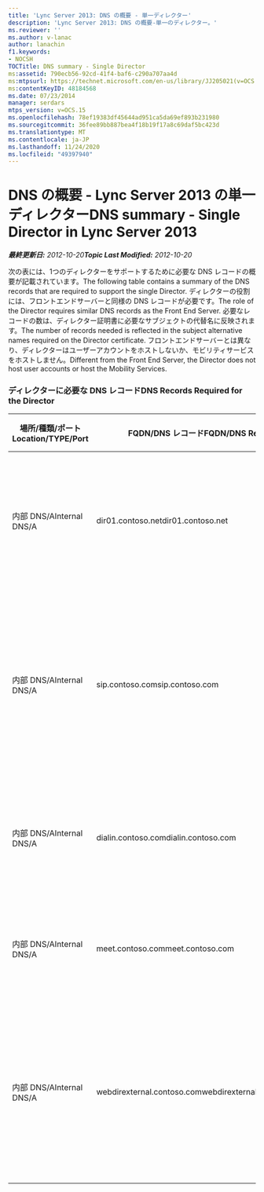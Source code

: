 ```yaml
---
title: 'Lync Server 2013: DNS の概要 - 単一ディレクター'
description: 'Lync Server 2013: DNS の概要-単一のディレクター。'
ms.reviewer: ''
ms.author: v-lanac
author: lanachin
f1.keywords:
- NOCSH
TOCTitle: DNS summary - Single Director
ms:assetid: 790ecb56-92cd-41f4-baf6-c290a707aa4d
ms:mtpsurl: https://technet.microsoft.com/en-us/library/JJ205021(v=OCS.15)
ms:contentKeyID: 48184568
ms.date: 07/23/2014
manager: serdars
mtps_version: v=OCS.15
ms.openlocfilehash: 78ef19383df45644ad951ca5da69ef893b231980
ms.sourcegitcommit: 36fee89bb887bea4f18b19f17a8c69daf5bc423d
ms.translationtype: MT
ms.contentlocale: ja-JP
ms.lasthandoff: 11/24/2020
ms.locfileid: "49397940"
---
```

# <a name="dns-summary---single-director-in-lync-server-2013"></a><span data-ttu-id="62a3b-103">DNS の概要 - Lync Server 2013 の単一ディレクター</span><span class="sxs-lookup"><span data-stu-id="62a3b-103">DNS summary - Single Director in Lync Server 2013</span></span>

<div data-xmlns="http://www.w3.org/1999/xhtml">

<div class="topic" data-xmlns="http://www.w3.org/1999/xhtml" data-msxsl="urn:schemas-microsoft-com:xslt" data-cs="https://msdn.microsoft.com/">

<div data-asp="https://msdn2.microsoft.com/asp">



</div>

<div id="mainSection">

<div id="mainBody"><span data-ttu-id="62a3b-104">

<span> </span></span><span class="sxs-lookup"><span data-stu-id="62a3b-104">

<span> </span></span></span>

<span data-ttu-id="62a3b-105">_**最終更新日:** 2012-10-20_</span><span class="sxs-lookup"><span data-stu-id="62a3b-105">_**Topic Last Modified:** 2012-10-20_</span></span>

<span data-ttu-id="62a3b-106">次の表には、1つのディレクターをサポートするために必要な DNS レコードの概要が記載されています。</span><span class="sxs-lookup"><span data-stu-id="62a3b-106">The following table contains a summary of the DNS records that are required to support the single Director.</span></span> <span data-ttu-id="62a3b-107">ディレクターの役割には、フロントエンドサーバーと同様の DNS レコードが必要です。</span><span class="sxs-lookup"><span data-stu-id="62a3b-107">The role of the Director requires similar DNS records as the Front End Server.</span></span> <span data-ttu-id="62a3b-108">必要なレコードの数は、ディレクター証明書に必要なサブジェクトの代替名に反映されます。</span><span class="sxs-lookup"><span data-stu-id="62a3b-108">The number of records needed is reflected in the subject alternative names required on the Director certificate.</span></span> <span data-ttu-id="62a3b-109">フロントエンドサーバーとは異なり、ディレクターはユーザーアカウントをホストしないか、モビリティサービスをホストしません。</span><span class="sxs-lookup"><span data-stu-id="62a3b-109">Different from the Front End Server, the Director does not host user accounts or host the Mobility Services.</span></span>

### <a name="dns-records-required-for-the-director"></a><span data-ttu-id="62a3b-110">ディレクターに必要な DNS レコード</span><span class="sxs-lookup"><span data-stu-id="62a3b-110">DNS Records Required for the Director</span></span>

<table>
<colgroup>
<col style="width: 25%" />
<col style="width: 25%" />
<col style="width: 25%" />
<col style="width: 25%" />
</colgroup>
<thead>
<tr class="header">
<th><span data-ttu-id="62a3b-111">場所/種類/ポート</span><span class="sxs-lookup"><span data-stu-id="62a3b-111">Location/TYPE/Port</span></span></th>
<th><span data-ttu-id="62a3b-112">FQDN/DNS レコード</span><span class="sxs-lookup"><span data-stu-id="62a3b-112">FQDN/DNS Record</span></span></th>
<th><span data-ttu-id="62a3b-113">IP アドレス/FQDN</span><span class="sxs-lookup"><span data-stu-id="62a3b-113">IP Address/FQDN</span></span></th>
<th><span data-ttu-id="62a3b-114">マップ先/コメント</span><span class="sxs-lookup"><span data-stu-id="62a3b-114">Maps to/Comments</span></span></th>
</tr>
</thead>
<tbody>
<tr class="odd">
<td><p><span data-ttu-id="62a3b-115">内部 DNS/A</span><span class="sxs-lookup"><span data-stu-id="62a3b-115">Internal DNS/A</span></span></p></td>
<td><p><span data-ttu-id="62a3b-116">dir01.contoso.net</span><span class="sxs-lookup"><span data-stu-id="62a3b-116">dir01.contoso.net</span></span></p></td>
<td><p><span data-ttu-id="62a3b-117">ディレクター</span><span class="sxs-lookup"><span data-stu-id="62a3b-117">Director</span></span></p></td>
<td><p><span data-ttu-id="62a3b-118">レプリケーションとサーバー間で使用されるディレクターホストレコード</span><span class="sxs-lookup"><span data-stu-id="62a3b-118">Director host record used for replication and server to server</span></span></p></td>
</tr>
<tr class="even">
<td><p><span data-ttu-id="62a3b-119">内部 DNS/A</span><span class="sxs-lookup"><span data-stu-id="62a3b-119">Internal DNS/A</span></span></p></td>
<td><p><span data-ttu-id="62a3b-120">sip.contoso.com</span><span class="sxs-lookup"><span data-stu-id="62a3b-120">sip.contoso.com</span></span></p></td>
<td><p><span data-ttu-id="62a3b-121">ディレクター</span><span class="sxs-lookup"><span data-stu-id="62a3b-121">Director</span></span></p></td>
<td><p><span data-ttu-id="62a3b-122">エッジサーバーの内部エッジインターフェイスからの受信セッション開始プロトコル (SIP)</span><span class="sxs-lookup"><span data-stu-id="62a3b-122">Inbound session initiation protocol (SIP) from the internal Edge interface of the Edge Server</span></span></p></td>
</tr>
<tr class="odd">
<td><p><span data-ttu-id="62a3b-123">内部 DNS/A</span><span class="sxs-lookup"><span data-stu-id="62a3b-123">Internal DNS/A</span></span></p></td>
<td><p><span data-ttu-id="62a3b-124">dialin.contoso.com</span><span class="sxs-lookup"><span data-stu-id="62a3b-124">dialin.contoso.com</span></span></p></td>
<td><p><span data-ttu-id="62a3b-125">ディレクター</span><span class="sxs-lookup"><span data-stu-id="62a3b-125">Director</span></span></p></td>
<td><p><span data-ttu-id="62a3b-126">リバースプロキシから公開されたダイヤルインの web サービス</span><span class="sxs-lookup"><span data-stu-id="62a3b-126">Published dialin web services from reverse proxy</span></span></p></td>
</tr>
<tr class="even">
<td><p><span data-ttu-id="62a3b-127">内部 DNS/A</span><span class="sxs-lookup"><span data-stu-id="62a3b-127">Internal DNS/A</span></span></p></td>
<td><p><span data-ttu-id="62a3b-128">meet.contoso.com</span><span class="sxs-lookup"><span data-stu-id="62a3b-128">meet.contoso.com</span></span></p></td>
<td><p><span data-ttu-id="62a3b-129">ディレクター</span><span class="sxs-lookup"><span data-stu-id="62a3b-129">Director</span></span></p></td>
<td><p><span data-ttu-id="62a3b-130">リバースプロキシから発行された web サービス</span><span class="sxs-lookup"><span data-stu-id="62a3b-130">Published meet web services from reverse proxy</span></span></p></td>
</tr>
<tr class="odd">
<td><p><span data-ttu-id="62a3b-131">内部 DNS/A</span><span class="sxs-lookup"><span data-stu-id="62a3b-131">Internal DNS/A</span></span></p></td>
<td><p><span data-ttu-id="62a3b-132">webdirexternal.contoso.com</span><span class="sxs-lookup"><span data-stu-id="62a3b-132">webdirexternal.contoso.com</span></span></p></td>
<td><p><span data-ttu-id="62a3b-133">ディレクター</span><span class="sxs-lookup"><span data-stu-id="62a3b-133">Director</span></span></p></td>
<td><p><span data-ttu-id="62a3b-134">リバースプロキシ Web チケットによって公開および定義されるディレクターの外部 web サービス</span><span class="sxs-lookup"><span data-stu-id="62a3b-134">Published and defined by the reverse proxy Web Ticket external web services for the Director</span></span></p></td>
</tr>
</tbody>
</table><span data-ttu-id="62a3b-135">


</div>

<span> </span>

</div>

</div>

</span><span class="sxs-lookup"><span data-stu-id="62a3b-135">


</div>

<span> </span>

</div>

</div>

</span></span></div>

